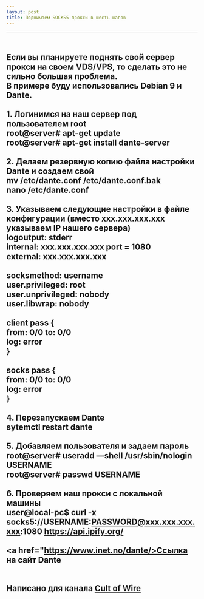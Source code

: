 ```yaml
---
layout: post
title: Поднимаем SOCKS5 прокси в шесть шагов
---
```


---
<br />Если вы планируете поднять свой сервер прокси на своем VDS/VPS, то сделать это не сильно большая проблема.
<br />В примере буду использовались Debian 9 и Dante.
<br />
<br />1. Логинимся на наш сервер под пользователем root
<br />root@server# apt-get update
<br />root@server# apt-get install dante-server
<br />
<br />2. Делаем резервную копию файла настройки Dante и создаем свой
<br />mv /etc/dante.conf /etc/dante.conf.bak
<br />nano /etc/dante.conf
<br />
<br />3. Указываем следующие настройки в файле конфигурации (вместо xxx.xxx.xxx.xxx указываем IP нашего сервера)
<br />logoutput: stderr
<br />internal: xxx.xxx.xxx.xxx port = 1080
<br />external: xxx.xxx.xxx.xxx
<br />
<br />socksmethod: username
<br />user.privileged: root
<br />user.unprivileged: nobody
<br />user.libwrap: nobody
<br />
<br />client pass {
<br />    from: 0/0 to: 0/0
<br />    log: error
<br />}
<br />
<br />socks pass {
<br />    from: 0/0 to: 0/0
<br />    log: error
<br />}
<br />
<br />4. Перезапускаем Dante
<br />sytemctl restart dante
<br />
<br />5. Добавляем пользователя и задаем пароль
<br />root@server# useradd —shell /usr/sbin/nologin USERNAME
<br />root@server# passwd USERNAME
<br />
<br />6. Проверяем наш прокси с локальной машины
<br />user@local-pc$ curl -x socks5://USERNAME:PASSWORD@xxx.xxx.xxx.xxx:1080 https://api.ipify.org/
<br />
<br />
<a href="https://www.inet.no/dante/>Ссылка на сайт Dante</a>
<br />
<br />
<br />Написано для канала <a href="https://t.me/cultofwire">Cult of Wire</a>
 ---
